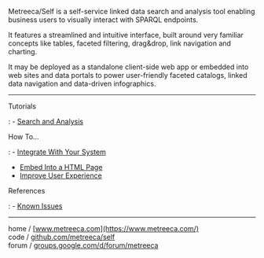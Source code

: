 Metreeca/Self is a self-service linked data search and analysis tool enabling business users to visually interact with SPARQL endpoints.

It features a streamlined and intuitive interface, built around very familiar concepts like tables, faceted filtering, drag&drop, link navigation and charting.

It may be deployed as a standalone client-side web app or embedded into web sites and data portals to power user-friendly faceted catalogs, linked data navigation and data-driven infographics.

---

Tutorials

: - [Search and Analysis](tutorials/search-and-analysis/index.md)

How To…

: - [Integrate With Your System](how-to/integrate-with-your-system.md)
- [Embed Into a HTML Page](how-to/embed-into-a-html-page.md)
- [Improve User Experience](how-to/improve-user-experience.md)


References

: - [Known Issues](references/known-issues.md)

---

home / [www.metreeca.com](https://www.metreeca.com/)  
code / [github.com/metreeca/self](https://github.com/metreeca/self)  
forum / [groups.google.com/d/forum/metreeca](https://groups.google.com/d/forum/metreeca)
